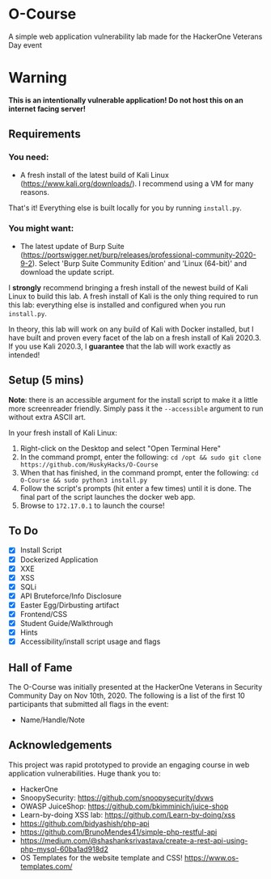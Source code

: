 # O-Course
A simple web application vulnerability lab made for the HackerOne Veterans Day event

# Warning
**This is an intentionally vulnerable application! Do not host this on an internet facing server!**

## Requirements
### You need:
- A fresh install of the latest build of Kali Linux (https://www.kali.org/downloads/). I recommend using a VM for many reasons.

That's it! Everything else is built locally for you by running `install.py`.

### You might want:
- The latest update of Burp Suite (https://portswigger.net/burp/releases/professional-community-2020-9-2). Select 'Burp Suite Community Edition' and 'Linux (64-bit)' and download the update script.

I **strongly** recommend bringing a fresh install of the newest build of Kali Linux to build this lab. A fresh install of Kali is the only thing required to run this lab: everything else is installed and configured when you run `install.py`.

In theory, this lab will work on any build of Kali with Docker installed, but I have built and proven every facet of the lab on a fresh install of Kali 2020.3. If you use Kali 2020.3, I **guarantee** that the lab will work exactly as intended!

## Setup (5 mins)

**Note**: there is an accessible argument for the install script to make it a little more screenreader friendly. Simply pass it the `--accessible` argument to run without extra ASCII art.

In your fresh install of Kali Linux:

1. Right-click on the Desktop and select "Open Terminal Here"
2. In the command prompt, enter the following: `cd /opt && sudo git clone https://github.com/HuskyHacks/O-Course`
3. When that has finished, in the command prompt, enter the following: `cd O-Course && sudo python3 install.py`
4. Follow the script's prompts (hit enter a few times) until it is done. The final part of the script launches the docker web app.
5. Browse to `172.17.0.1` to launch the course!

## To Do

- [x] Install Script
- [x] Dockerized Application
- [x] XXE
- [x] XSS
- [x] SQLi
- [x] API Bruteforce/Info Disclosure
- [x] Easter Egg/Dirbusting artifact
- [x] Frontend/CSS
- [x] Student Guide/Walkthrough
- [x] Hints
- [x] Accessibility/install script usage and flags

## Hall of Fame
The O-Course was initially presented at the HackerOne Veterans in Security Community Day on Nov 10th, 2020. The following is a list of the first 10 participants that submitted all flags in the event:

- Name/Handle/Note

## Acknowledgements
This project was rapid prototyped to provide an engaging course in web application vulnerabilities.
Huge thank you to:
- HackerOne
- SnoopySecurity: https://github.com/snoopysecurity/dvws
- OWASP JuiceShop: https://github.com/bkimminich/juice-shop
- Learn-by-doing XSS lab: https://github.com/Learn-by-doing/xss
- https://github.com/bidyashish/php-api
- https://github.com/BrunoMendes41/simple-php-restful-api
- https://medium.com/@shashanksrivastava/create-a-rest-api-using-php-mysql-60ba1ad918d2
- OS Templates for the website template and CSS! https://www.os-templates.com/


